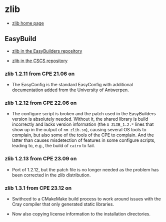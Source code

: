 # zlib

  * [zlib home page](http://www.zlib.net/)

## EasyBuild

  * [zlib in the EasyBuilders repository](https://github.com/easybuilders/easybuild-easyconfigs/tree/develop/easybuild/easyconfigs/z/zlib)

  * [zlib in the CSCS repository](https://github.com/eth-cscs/production/tree/master/easybuild/easyconfigs/z/zlib)

### zlib 1.2.11 from CPE 21.06 on

  * The EasyConfig is the standard EasyConfig with additional documentation added
    from the University of Antwerpen.

### zlib 1.2.12 from CPE 22.06 on

  * The configure script is broken and the patch used in the EasyBuilders version is
    absolutely needed. Without it, the shared library is build incorrectly and lacks
    version information (the `A ZLIB_1.2.*` lines that show up in the output of
    `nm zlib.so`), causing several OS tools to complain, but also some of the tools
    of the CPE to complain. And the latter than causes misdetection of features in
    some configure scripts, leading to, e.g., the build of `cairo` to fail.


### zlib 1.2.13 from CPE 23.09 on

  * Port of 1.2.12, but the patch file is no longer needed as the problem has been corrected
    in the zlib distribution.

  
### zlib 1.3.1 from CPE 23.12 on

  * Swithced to a CMakeMake build process to work around issues with the Cray compiler 
    that only generated static libraries.
  
  * Now also copying license information to the installation directories.

